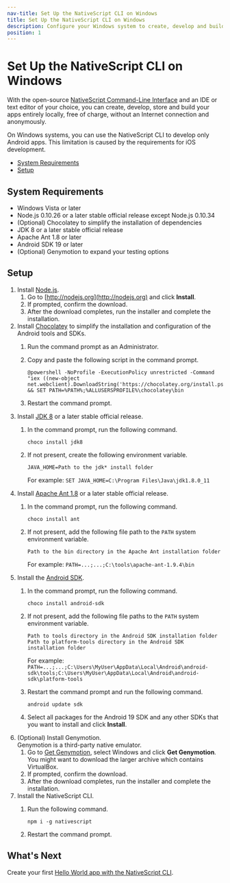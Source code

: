 ```yaml
---
nav-title: Set Up the NativeScript CLI on Windows
title: Set Up the NativeScript CLI on Windows
description: Configure your Windows system to create, develop and build projects locally with NativeScript.
position: 1
---
```


# Set Up the NativeScript CLI on Windows

With the open-source [NativeScript Command-Line Interface][NativeScript CLI] and an IDE or text editor of your choice, you can create, develop, store and build your apps entirely locally, free of charge, without an Internet connection and anonymously.

On Windows systems, you can use the NativeScript CLI to develop only Android apps. This limitation is caused by the requirements for iOS development.

* [System Requirements](#system-requirements)
* [Setup](#setup)

## System Requirements

* Windows Vista or later
* Node.js 0.10.26 or a later stable official release except Node.js 0.10.34
* (Optional) Chocolatey to simplify the installation of dependencies
* JDK 8 or a later stable official release
* Apache Ant 1.8 or later
* Android SDK 19 or later
* (Optional) Genymotion to expand your testing options

## Setup

1. Install [Node.js](http://nodejs.org).
    1. Go to [http://nodejs.org](http://nodejs.org) and click **Install**.
    1. If prompted, confirm the download.
    1. After the download completes, run the installer and complete the installation.
1. Install [Chocolatey](https://chocolatey.org) to simplify the installation and configuration of the Android tools and SDKs.
    1. Run the command prompt as an Administrator.
    1. Copy and paste the following script in the command prompt.

        ```Shell
        @powershell -NoProfile -ExecutionPolicy unrestricted -Command "iex ((new-object net.webclient).DownloadString('https://chocolatey.org/install.ps1'))" && SET PATH=%PATH%;%ALLUSERSPROFILE%\chocolatey\bin
        ```
    1. Restart the command prompt.
1. Install [JDK 8](http://www.oracle.com/technetwork/java/javase/downloads/index.html) or a later stable official release.
    1. In the command prompt, run the following command. 
        
        ```Shell
        choco install jdk8
        ```
    1. If not present, create the following environment variable.

        ```
        JAVA_HOME=Path to the jdk* install folder
        ```

        For example: `SET JAVA_HOME=C:\Program Files\Java\jdk1.8.0_11`
1. Install [Apache Ant 1.8](http://ant.apache.org/bindownload.cgi) or a later stable official release.
    1. In the command prompt, run the following command.

        ```Shell
        choco install ant
        ```
    1. If not present, add the following file path to the `PATH` system environment variable.

        ```
        Path to the bin directory in the Apache Ant installation folder
        ```

        For example: `PATH=...;...;C:\tools\apache-ant-1.9.4\bin`
1. Install the [Android SDK](http://developer.android.com/sdk/index.html).
    1. In the command prompt, run the following command.

        ```Shell
        choco install android-sdk
        ```
    1. If not present, add the following file paths to the `PATH` system environment variable.

        ```
        Path to tools directory in the Android SDK installation folder
        Path to platform-tools directory in the Android SDK installation folder
        ```

        For example: `PATH=...;...;C:\Users\MyUser\AppData\Local\Android\android-sdk\tools;C:\Users\MyUser\AppData\Local\Android\android-sdk\platform-tools`
    1. Restart the command prompt and run the following command.

        ```
        android update sdk
        ```
    1. Select all packages for the Android 19 SDK and any other SDKs that you want to install and click **Install**.
1. (Optional) Install Genymotion.<br/>Genymotion is a third-party native emulator.
    1. Go to [Get Genymotion](https://www.genymotion.com/#!/download), select Windows and click **Get Genymotion**.<br/>You might want to download the larger archive which contains VirtualBox.
    1. If prompted, confirm the download.
    1. After the download completes, run the installer and complete the installation.
1. Install the NativeScript CLI.
    1. Run the following command. 
    
        ```Shell
        npm i -g nativescript
        ```
    1. Restart the command prompt.

## What's Next

Create your first [Hello World app with the NativeScript CLI](../../hello-world/hello-world-ns-cli.md).

[NativeScript CLI]: https://www.npmjs.com/package/nativescript
